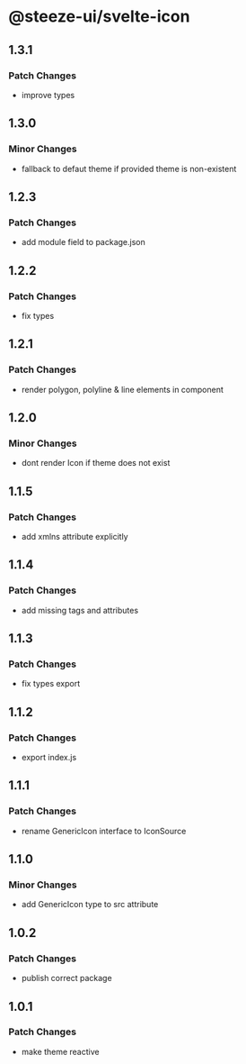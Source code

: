 # @steeze-ui/svelte-icon

## 1.3.1

### Patch Changes

- improve types

## 1.3.0

### Minor Changes

- fallback to defaut theme if provided theme is non-existent

## 1.2.3

### Patch Changes

- add module field to package.json

## 1.2.2

### Patch Changes

- fix types

## 1.2.1

### Patch Changes

- render polygon, polyline & line elements in component

## 1.2.0

### Minor Changes

- dont render Icon if theme does not exist

## 1.1.5

### Patch Changes

- add xmlns attribute explicitly

## 1.1.4

### Patch Changes

- add missing tags and attributes

## 1.1.3

### Patch Changes

- fix types export

## 1.1.2

### Patch Changes

- export index.js

## 1.1.1

### Patch Changes

- rename GenericIcon interface to IconSource

## 1.1.0

### Minor Changes

- add GenericIcon type to src attribute

## 1.0.2

### Patch Changes

- publish correct package

## 1.0.1

### Patch Changes

- make theme reactive
